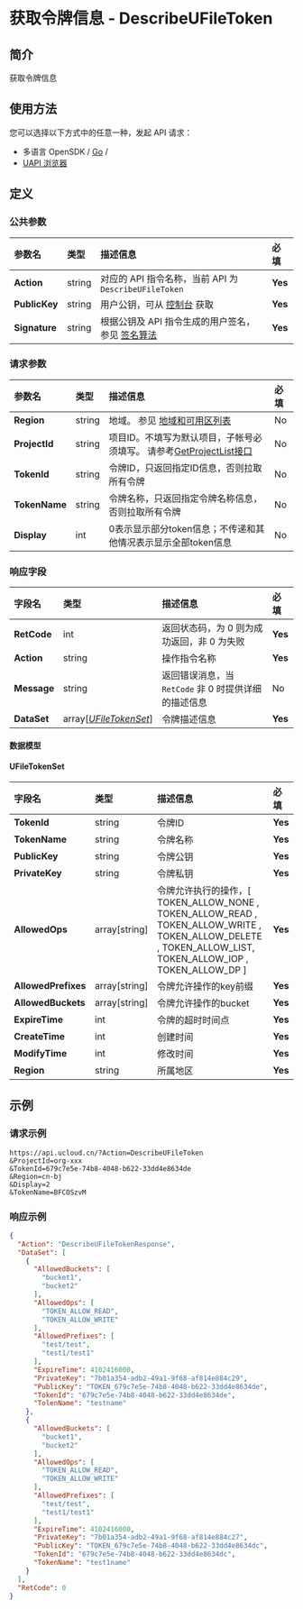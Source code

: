# 获取令牌信息 - DescribeUFileToken

## 简介

获取令牌信息






## 使用方法

您可以选择以下方式中的任意一种，发起 API 请求：
- 多语言 OpenSDK / [Go](https://github.com/ucloud/ucloud-sdk-go) /
- [UAPI 浏览器](https://console.ucloud.cn/uapi/detail?id=DescribeUFileToken)


## 定义

### 公共参数

| 参数名 | 类型 | 描述信息 | 必填 |
|:---|:---|:---|:---|
| **Action**     | string  | 对应的 API 指令名称，当前 API 为 `DescribeUFileToken`                        | **Yes** |
| **PublicKey**  | string  | 用户公钥，可从 [控制台](https://console.ucloud.cn/uapi/apikey) 获取                                             | **Yes** |
| **Signature**  | string  | 根据公钥及 API 指令生成的用户签名，参见 [签名算法](api/summary/signature.md)  | **Yes** |

### 请求参数

| 参数名 | 类型 | 描述信息 | 必填 |
|:---|:---|:---|:---|
| **Region** | string | 地域。 参见 [地域和可用区列表](api/summary/regionlist) |No|
| **ProjectId** | string | 项目ID。不填写为默认项目，子帐号必须填写。 请参考[GetProjectList接口](api/summary/get_project_list) |No|
| **TokenId** | string | 令牌ID，只返回指定ID信息，否则拉取所有令牌 |No|
| **TokenName** | string | 令牌名称，只返回指定令牌名称信息，否则拉取所有令牌 |No|
| **Display** | int | 0表示显示部分token信息；不传递和其他情况表示显示全部token信息 |No|

### 响应字段

| 字段名 | 类型 | 描述信息 | 必填 |
|:---|:---|:---|:---|
| **RetCode** | int | 返回状态码，为 0 则为成功返回，非 0 为失败 |**Yes**|
| **Action** | string | 操作指令名称 |**Yes**|
| **Message** | string | 返回错误消息，当 `RetCode` 非 0 时提供详细的描述信息 |No|
| **DataSet** | array[[*UFileTokenSet*](#UFileTokenSet)] | 令牌描述信息 |**Yes**|

#### 数据模型


#### UFileTokenSet

| 字段名 | 类型 | 描述信息 | 必填 |
|:---|:---|:---|:---|
| **TokenId** | string | 令牌ID |**Yes**|
| **TokenName** | string | 令牌名称 |**Yes**|
| **PublicKey** | string | 令牌公钥 |**Yes**|
| **PrivateKey** | string | 令牌私钥 |**Yes**|
| **AllowedOps** | array[string] | 令牌允许执行的操作，[ TOKEN_ALLOW_NONE , TOKEN_ALLOW_READ , TOKEN_ALLOW_WRITE , TOKEN_ALLOW_DELETE , TOKEN_ALLOW_LIST, TOKEN_ALLOW_IOP , TOKEN_ALLOW_DP ] |**Yes**|
| **AllowedPrefixes** | array[string] | 令牌允许操作的key前缀 |**Yes**|
| **AllowedBuckets** | array[string] | 令牌允许操作的bucket |**Yes**|
| **ExpireTime** | int | 令牌的超时时间点 |**Yes**|
| **CreateTime** | int | 创建时间 |**Yes**|
| **ModifyTime** | int | 修改时间 |**Yes**|
| **Region** | string | 所属地区 |**Yes**|

## 示例

### 请求示例
    
```
https://api.ucloud.cn/?Action=DescribeUFileToken
&ProjectId=org-xxx
&TokenId=679c7e5e-74b8-4048-b622-33dd4e8634de
&Region=cn-bj
&Display=2
&TokenName=BFCOSzvM
```

### 响应示例
    
```json
{
  "Action": "DescribeUFileTokenResponse",
  "DataSet": [
    {
      "AllowedBuckets": [
        "bucket1",
        "bucket2"
      ],
      "AllowedOps": [
        "TOKEN_ALLOW_READ",
        "TOKEN_ALLOW_WRITE"
      ],
      "AllowedPrefixes": [
        "test/test",
        "test1/test1"
      ],
      "ExpireTime": 4102416000,
      "PrivateKey": "7b01a354-adb2-49a1-9f68-af814e884c29",
      "PublicKey": "TOKEN_679c7e5e-74b8-4048-b622-33dd4e8634de",
      "TokenId": "679c7e5e-74b8-4048-b622-33dd4e8634de",
      "TolenName": "testname"
    },
    {
      "AllowedBuckets": [
        "bucket1",
        "bucket2"
      ],
      "AllowedOps": [
        "TOKEN_ALLOW_READ",
        "TOKEN_ALLOW_WRITE"
      ],
      "AllowedPrefixes": [
        "test/test",
        "test1/test1"
      ],
      "ExpireTime": 4102416000,
      "PrivateKey": "7b01a354-adb2-49a1-9f68-af814e884c27",
      "PublicKey": "TOKEN_679c7e5e-74b8-4048-b622-33dd4e8634dc",
      "TokenId": "679c7e5e-74b8-4048-b622-33dd4e8634dc",
      "TokenName": "test1name"
    }
  ],
  "RetCode": 0
}
```





